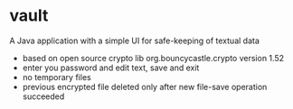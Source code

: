 # vault
A Java application with a simple UI for safe-keeping of textual data
- based on open source crypto lib org.bouncycastle.crypto version 1.52
- enter you password and edit text, save and exit
- no temporary files
- previous encrypted file deleted only after new file-save operation succeeded
